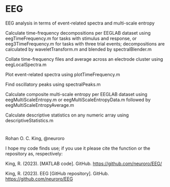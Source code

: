 # EEG

EEG analysis in terms of event-related spectra and multi-scale entropy

Calculate time-frequency decompositions per EEGLAB dataset using eegTimeFrequency.m for tasks with stimulus and response, or eeg3TimeFrequency.m for tasks with three trial events; decompositions are calculated by waveletTransform.m and blended by spectralBlender.m

Collate time-frequency files and average across an electrode cluster using eegLocalSpectra.m

Plot event-related spectra using plotTimeFrequency.m

Find oscillatory peaks using spectralPeaks.m

Calculate composite multi-scale entropy per EEGLAB dataset using eegMultiScaleEntropy.m or eegMultiScaleEntropyData.m followed by eegMultiScaleEntropyAverage.m

Calculate descriptive statistics on any numeric array using descriptiveStatistics.m

#
Rohan O. C. King, @neuroro

I hope my code finds use; if you use it please cite the function or the repository as, respectively:

King, R. (2023). <Function Name> [MATLAB code]. GitHub. https://github.com/neuroro/EEG/<Function Name>

King, R. (2023). EEG [GitHub repository]. GitHub. https://github.com/neuroro/EEG
